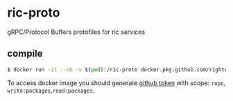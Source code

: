 # ric-proto
gRPC/Protocol Buffers protofiles for ric services

## compile

```bash
$ docker run -it --rm -v $(pwd):/ric-proto docker.pkg.github.com/rightech/ric-proto/compiler:latest
```

To access docker image you should generate [github token](https://github.com/settings/tokens) with scope: `repo`, `write:packages`,`read:packages`.

